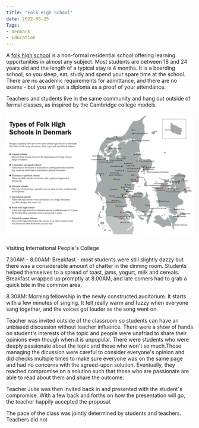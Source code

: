 ```yaml
---
title: "Folk High School"
date: 2022-08-25
Tags:
- Denmark
- Education
---
```


A [folk high school](https://danishfolkhighschools.com/media/11348/19-danishfolkhighschool-haefte-web.pdf) is a non-formal residential school offering learning opportunities in almost any subject. Most students are between 18 and 24 years old and the length of a typical stay is 4 months. It is a boarding school, so you sleep, eat, study and spend your spare time at the school. There are no academic requirements for admittance, and there are no exams - but you will get a diploma as a proof of your attendance.

Teachers and students live in the same community and hang out outside of formal classes, as inspired by the Cambridge college models 

![Map](/notes/images/type-of-folk-high-schools-in-denmark.png)

Visiting International People's College

7.30AM - 8.00AM: Breakfast - most students were still slightly dazzy but there was a considerable amount of chatter in the dinning room. Students helped themselves to a spread of toast, jams, yogurt, milk and cereals. Breakfast wrapped up promptly at 8.00AM, and late comers had to grab a quick bite in the common area.

8.30AM: Morning fellowship in the newly constructed auditorium. It starts with a few minutes of singing. It felt really warm and fuzzy when everyone sang together, and the voices got louder as the song went on. 






Teacher was invited outside of the classroom so students can have an unbiased discussion without teacher influence. There were a show of hands on student's interests of the topic and people were unafriad to share their opinions even though when it is unpopular. There were students who were deeply passionate about the topic and those who won't so much.Those managing the dicussion were careful to consider everyone's opinion and did checks multiple times to make sure everyone was on the same page and had no concerns with the agreed-upon solution. Eventually, they reached compromise on a solution such that those who are passionate are able to read about them and share the outcome.

Teacher Julie was then invited back in and presented with the student's compromise. With a few back and forths on how the presentation will go, the teacher happily accepted the proposal.

The pace of the class was jointly determined by students and teachers. Teachers did not 